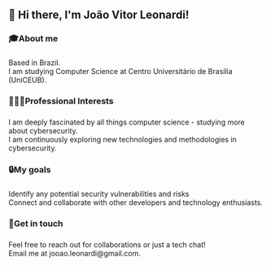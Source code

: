 <h2 align="left">👋 Hi there, I'm João Vitor Leonardi!</h2>

###

<h3 align="left">🎓About me</h3>

###

<p align="left">Based in Brazil.<br>I am studying Computer Science at Centro Universitário de Brasília (UniCEUB).</p>

###

<h3 align="left">👨🏿‍💻Professional Interests</h3>

###

<p align="left">I am deeply fascinated by all things computer science - studying more about cybersecurity.<br>I am continuously exploring new technologies and methodologies in cybersecurity.</p>

###

<h3 align="left">🔒My goals</h3>

###

<p align="left">Identify any potential security vulnerabilities and risks<br>Connect and collaborate with other developers and technology enthusiasts.</p>

###

<h3 align="left">🔗Get in touch</h3>

###

<p align="left">Feel free to reach out for collaborations or just a tech chat!<br>Email me at jooao.leonardi@gmail.com.</p>

###

